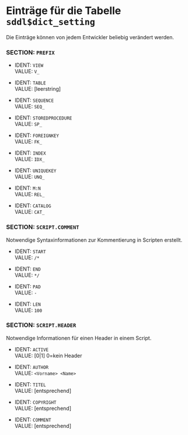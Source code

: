Einträge für die Tabelle `sddl$dict_setting`
============================================

Die Einträge können von jedem Entwickler beliebig verändert werden.

### SECTION: `PREFIX`

* IDENT: `VIEW`              
  VALUE: `V_`

* IDENT: `TABLE`              
  VALUE: [leerstring]

* IDENT: `SEQUENCE`              
  VALUE: `SEQ_`

* IDENT: `STOREDPROCEDURE`              
  VALUE: `SP_` 

* IDENT: `FOREIGNKEY`              
  VALUE: `FK_`

* IDENT: `INDEX`              
  VALUE: `IDX_`

* IDENT: `UNIQUEKEY`              
  VALUE: `UNQ_`

* IDENT: `M:N`              
  VALUE: `REL_`

* IDENT: `CATALOG`              
  VALUE: `CAT_`
  
### SECTION: `SCRIPT.COMMENT`
Notwendige Syntaxinformationen zur Kommentierung in Scripten erstellt.

* IDENT: `START`              
  VALUE: `/*`

* IDENT: `END`              
  VALUE: `*/`

* IDENT: `PAD`              
  VALUE: `-`

* IDENT: `LEN`              
  VALUE: `100`
  
### SECTION: `SCRIPT.HEADER`
Notwendige Informationen für einen Header in einem Script.

* IDENT: `ACTIVE`              
  VALUE: [0|1] 0=kein Header  

* IDENT: `AUTHOR`              
  VALUE: `<Vorname> <Name>`

* IDENT: `TITEL`              
  VALUE: [entsprechend]

* IDENT: `COPYRIGHT`              
  VALUE: [entsprechend]   
  
* IDENT: `COMMENT`              
  VALUE: [entsprechend]   
  
      